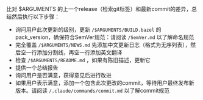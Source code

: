 比对 $ARGUMENTS 的上一个release（检索git标签）和最新commit的差异，总结然后执行以下步骤：

- 询问用户此次更新的级别，更新 `/$ARGUMENTS/BUILD.bazel` 的pack_version，确保符合SemVer规范：请阅读 `/SemVer.md` 以了解命名规范
- 完全覆盖 `/$ARGUMENTS/NEWS.md` 先添加中文更新日志（格式为无序列表），然后空一行添加分割线，再空一行添加英文翻译
- 检查 `/$ARGUMENTS/README.md` ，如果有陈旧描述，更新它
- 提供一个总结报告
- 询问用户是否满意，获得意见后进行改进
- 如果用户表示满意，添加一个包含此次更改的commit，等待用户最终发布新版本。请阅读 `/.claude/commands/commit.md` 以了解commit规范
